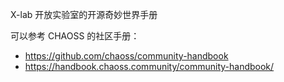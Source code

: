 X-lab 开放实验室的开源奇妙世界手册

可以参考 CHAOSS 的社区手册：
- https://github.com/chaoss/community-handbook
- https://handbook.chaoss.community/community-handbook/

